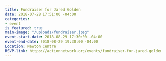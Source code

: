 ```yaml
---
title: Fundraiser for Jared Golden
date: 2018-07-28 17:51:00 -04:00
categories:
- event
is featured: true
main-image: "/uploads/fundraiser.jpeg"
event-start-date: 2018-08-29 17:30:00 -04:00
event-end-date: 2018-08-29 19:30:00 -04:00
Location: Newton Centre
RSVP-link: https://actionnetwork.org/events/fundraiser-for-jared-golden?referrer=neighbors-united-2&source=direct_link
---
```


